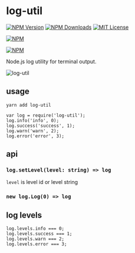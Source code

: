 # log-util

[![NPM Version][npm-version-image]][npm-url]
[![NPM Downloads][npm-downloads-image]][npm-url]
[![MIT License][license-image]][license-url]

[![NPM][nodei-image]][nodei-url]

[![NPM][nodei-dl-image]][nodei-url]

Node.js log utility for terminal output.

![log-util](doc/log-util.png)

## usage

`yarn add log-util`

```
var log = require('log-util');
log.info('info', 0);
log.success('success', 1);
log.warn('warn', 2);
log.error('error', 3);
```

## api

### `log.setLevel(level: string) => log`

`level` is level id or level string

### `new log.Log(0) => log`

## log levels

```
log.levels.info === 0;
log.levels.success === 1;
log.levels.warn === 2;
log.levels.error === 3;
```

[npm-version-image]: http://img.shields.io/npm/v/log-util.svg?style=flat-square
[npm-url]: https://www.npmjs.com/package/log-util
[npm-downloads-image]: http://img.shields.io/npm/dm/log-util.svg?style=flat-square
[license-image]: http://img.shields.io/badge/license-MIT-blue.svg?style=flat-square
[license-url]: LICENSE
[nodei-dl-image]: https://nodei.co/npm-dl/log-util.png?height=3
[nodei-url]: https://nodei.co/npm/log-util/
[nodei-image]: https://nodei.co/npm/log-util.svg?downloads=true&downloadRank=true&stars=true

